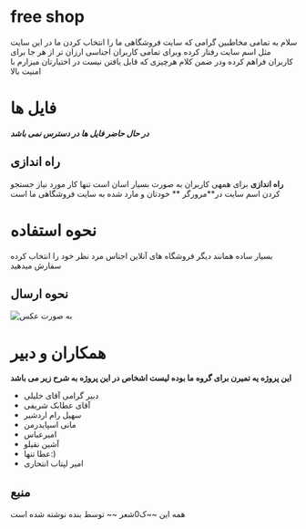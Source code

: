 

# free shop

سلام به تمامی مخاطبین گرامی که سایت فروشگاهی ما را انتخاب کردن
ما در این سایت مثل اسم سایت رفتار کرده وبرای تمامی کاربران اجناسی ارزان تر از هر جا برای کاربران فراهم کرده ودر ضمن کلام هرچیزی که قابل یافتن نیست در اختیارتان میزارم با امنیت  بالا



# فایل ها 

***در حال حاضر فایل ها در دسترس نمی باشد***


## راه اندازی
 **راه  اندازی** برای همهی کاربران به صورت بسیار اسان است تنها کار مورد نیاز جستجو کردن اسم سایت در**مرورگر ** خودتان و مارد شده به سایت فروشگاهی ما است


# نحوه استفاده 
 بسیار ساده  همانند دیگر فروشگاه های آنلاین اجناس مرد نظر خود را انتخاب کرده
 سفارش میدهید 

## نحوه ارسال
![ به صورت عکس](https://static2.borna.news/servev2/t1AnHs3bnY7L/KxuoffTghAA,/02.jpg)

# همکاران و دبیر 
**این پروژه یه تمیرن برای گروه  ما بوده لیست اشخاص در این پروژه به شرح زیر می باشد**

- دبیر گرامی آقای خلیلی
- آقای عطابک شریفی
- سهیل رام اردشیر
- مانی اسپایدرمن
- امیرعباس
- آشین نقیلو
- عطا تنها:)
- امیر لپتاب انتحاری 
 ## منبع
همه این  ~~ک0شعر ~~ توسط بنده نوشته شده است

